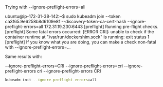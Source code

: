 Trying with --ignore-preflight-errors=all

ubuntu@ip-172-31-38-142:~$ sudo kubeadm join --token ca3f65.9e6258b8d6109e8f --discovery-token-ca-cert-hash --ignore-preflight-errors=all 172.31.19.230:6443
[preflight] Running pre-flight checks.
[preflight] Some fatal errors occurred:
[ERROR CRI]: unable to check if the container runtime at "/var/run/dockershim.sock" is running: exit status 1
[preflight] If you know what you are doing, you can make a check non-fatal with --ignore-preflight-errors=...

Same results with:

--ignore-preflight-errors=CRI
--ignore-preflight-errors=cri
--ignore-preflight-errors cri
--ignore-preflight-errors CRI

```bash
kubeadm init --ignore-preflight-errors=all
```

